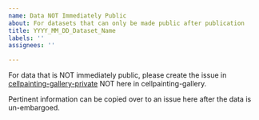 ```yaml
---
name: Data NOT Immediately Public
about: For datasets that can only be made public after publication
title: YYYY_MM_DD_Dataset_Name
labels: ''
assignees: ''

---
```


For data that is NOT immediately public, please create the issue in [cellpainting-gallery-private](https://github.com/broadinstitute/cellpainting-gallery-private) NOT here in cellpainting-gallery.

Pertinent information can be copied over to an issue here after the data is un-embargoed.

